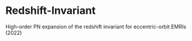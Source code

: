 # Redshift-Invariant
High-order PN expansion of the redshift invariant for eccentric-orbit EMRIs (2022)
